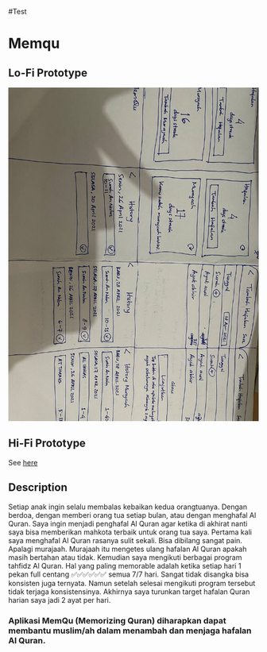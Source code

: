 #Test

# Memqu
## Lo-Fi Prototype
![alt text](memqu-lofi.jpeg)

## Hi-Fi Prototype
See [here](https://marvelapp.com/prototype/71ba6g2)

## Description
Setiap anak ingin selalu membalas kebaikan kedua orangtuanya.  Dengan berdoa, dengan memberi orang tua setiap bulan, atau dengan menghafal Al Quran. Saya ingin menjadi penghafal Al Quran agar  ketika di akhirat nanti saya bisa memberikan mahkota terbaik untuk orang tua saya.  Pertama kali saya menghafal Al Quran rasanya sulit sekali.  Bisa dibilang sangat pain. Apalagi murajaah.  Murajaah itu mengetes ulang hafalan Al Quran apakah masih bertahan atau tidak.  Kemudian saya mengikuti berbagai program tahfidz Al Quran.  Hal yang paling memorable adalah ketika setiap hari 1 pekan full centang ✅✅✅✅✅✅ semua 7/7 hari.  Sangat tidak disangka bisa konsisten juga ternyata.  Namun setelah selesai mengikuti program tersebut tidak terjaga konsistensinya.  Akhirnya saya turunkan target hafalan Quran harian saya jadi 2 ayat per hari.  

### Aplikasi MemQu (Memorizing Quran) diharapkan dapat membantu muslim/ah  dalam menambah dan menjaga hafalan Al Quran.


